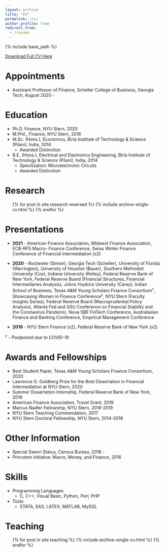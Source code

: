 ```yaml
---
layout: archive
title: "CV"
permalink: /cv/
author_profile: true
redirect_from:
  - /resume
---
```


{% include base_path %}

<a href= "https://manasagopal.com/files/Manasa_Gopal_CV.pdf"  target="_blank"> Download Full CV Here</a> 

Appointments
====
* Assistant Professor of Finance, Scheller College of Business, Georgia Tech, August 2020 - 

Education
======
* Ph.D, Finance, NYU Stern, 2020 
* M.Phil., Finance, NYU Stern, 2018
* M.Sc. (Hons.), Economics, Birla Institute of Technology & Science (Pilani), India, 2014 
  * Awarded Distinction
* B.E. (Hons.), Electrical and Electronics Engineering, Birla Institute of Technology & Science (Pilani), India, 2014
  * Specilization: Microelectronic Circuits
  * Awarded Distinction

Research
======
  <ul>{% for post in site.research reversed %}
    {% include archive-single-cv.html %}
  {% endfor %}</ul>
  
Presentations
====

* <b>2021</b> - American Finance Association, Midwest Finance Association, ECB-RFS Macro-
Finance Conference, Swiss Winter Finance Conference of Financial Intermediation (x2)

* <b>2020</b> - Rochester (Simon), Georgia Tech (Scheller), University of Florida (Warrington), University of Houston (Bauer), 
	Southern Methodist University (Cox), Indiana University (Kelley), Federal Reserve Bank of New York, 
	Federal Reserve Board (Financial Structures, Financial Intermediaries Analysis), Johns Hopkins University (Carey), 
	Indian School of Business, Texas A\&M Young Scholars Finance Consortium<sup>c</sup>, Showcasing Women in Finance Conference<sup>c</sup>, 
	NYU Stern (Faculty Insights Series), Federal Reserve Board (Macroprudential Policy Analysis), Atlanta Fed and GSU Conference on Financial 
	Stability and the  Coronavirus Pandemic, Nova SBE FinTech Conference, Australasian Finance and Banking Conference, Empirical Management Conference
	
* <b>2019</b> - NYU Stern Finance (x2), Federal Reserve Bank of New York (x2)
	
<i><sup>c</sup> - Postponed due to COVID-19</i>

Awards and Fellowships
======
* Best Student Paper, Texas A&M Young Scholars Finance Consortium, 2020
* Lawrence G. Goldberg Prize for the Best Dissertation in Financial Intermediation at NYU Stern, 2020
* Summer Dissertation Internship, Federal Reserve Bank of New York, 2019
* American Finance Association, Travel Grant, 2019
* Marcus Nadler Fellowship, NYU Stern, 2018-2019
* NYU Stern Teaching Commendation, 2017
* NYU Stern Doctoral Fellowship, NYU Stern, 2014-2018 

Other Information
=======
* Special Sworn Status, Census Bureau, 2018 - 
* Princeton Initiative: Macro, Money, and Finance, 2016 

Skills
======
* Programming Languages
  * C, C++, Visual Basic, Python, Perl, PHP
* Tools
  * STATA, SAS, LATEX, MATLAB, MySQL

  
Teaching
======
  <ul>{% for post in site.teaching %}
    {% include archive-single-cv.html %}
  {% endfor %}</ul>
  
